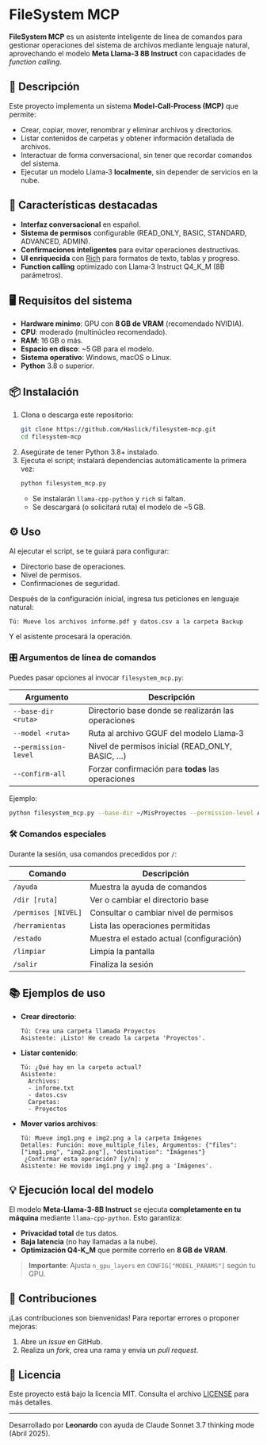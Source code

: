 # FileSystem MCP

**FileSystem MCP** es un asistente inteligente de línea de comandos para gestionar operaciones del sistema de archivos mediante lenguaje natural, aprovechando el modelo **Meta Llama‑3 8B Instruct** con capacidades de _function calling_.

## 📝 Descripción

Este proyecto implementa un sistema **Model‑Call‑Process (MCP)** que permite:
- Crear, copiar, mover, renombrar y eliminar archivos y directorios.
- Listar contenidos de carpetas y obtener información detallada de archivos.
- Interactuar de forma conversacional, sin tener que recordar comandos del sistema.
- Ejecutar un modelo Llama‑3 **localmente**, sin depender de servicios en la nube.

## 🚀 Características destacadas

- **Interfaz conversacional** en español.
- **Sistema de permisos** configurable (READ_ONLY, BASIC, STANDARD, ADVANCED, ADMIN).
- **Confirmaciones inteligentes** para evitar operaciones destructivas.
- **UI enriquecida** con [Rich](https://github.com/Textualize/rich) para formatos de texto, tablas y progreso.
- **Function calling** optimizado con Llama‑3 Instruct Q4_K_M (8B parámetros).

## 🖥️ Requisitos del sistema

- **Hardware mínimo**: GPU con **8 GB de VRAM** (recomendado NVIDIA).
- **CPU**: moderado (multinúcleo recomendado).
- **RAM**: 16 GB o más.
- **Espacio en disco**: ~5 GB para el modelo.
- **Sistema operativo**: Windows, macOS o Linux.
- **Python** 3.8 o superior.

## 📦 Instalación

1. Clona o descarga este repositorio:
   ```bash
   git clone https://github.com/Haslick/filesystem-mcp.git
   cd filesystem-mcp
   ```
2. Asegúrate de tener Python 3.8+ instalado.
3. Ejecuta el script; instalará dependencias automáticamente la primera vez:
   ```bash
   python filesystem_mcp.py
   ```
   - Se instalarán `llama-cpp-python` y `rich` si faltan.
   - Se descargará (o solicitará ruta) el modelo de ~5 GB.

## ⚙️ Uso

Al ejecutar el script, se te guiará para configurar:
- Directorio base de operaciones.
- Nivel de permisos.
- Confirmaciones de seguridad.

Después de la configuración inicial, ingresa tus peticiones en lenguaje natural:
```text
Tú: Mueve los archivos informe.pdf y datos.csv a la carpeta Backup
```
Y el asistente procesará la operación.

### 🎛️ Argumentos de línea de comandos

Puedes pasar opciones al invocar `filesystem_mcp.py`:

| Argumento               | Descripción                                          |
|-------------------------|------------------------------------------------------|
| `--base-dir <ruta>`     | Directorio base donde se realizarán las operaciones |
| `--model <ruta>`        | Ruta al archivo GGUF del modelo Llama‑3             |
| `--permission-level`    | Nivel de permisos inicial (READ_ONLY, BASIC, …)      |
| `--confirm-all`         | Forzar confirmación para **todas** las operaciones    |

Ejemplo:
```bash
python filesystem_mcp.py --base-dir ~/MisProyectos --permission-level ADMIN
```

### 🛠️ Comandos especiales

Durante la sesión, usa comandos precedidos por `/`:

| Comando                 | Descripción                                 |
|-------------------------|---------------------------------------------|
| `/ayuda`                | Muestra la ayuda de comandos                |
| `/dir [ruta]`           | Ver o cambiar el directorio base            |
| `/permisos [NIVEL]`     | Consultar o cambiar nivel de permisos       |
| `/herramientas`         | Lista las operaciones permitidas            |
| `/estado`               | Muestra el estado actual (configuración)    |
| `/limpiar`              | Limpia la pantalla                          |
| `/salir`                | Finaliza la sesión                          |

## 📚 Ejemplos de uso

- **Crear directorio**:
  ```text
  Tú: Crea una carpeta llamada Proyectos
  Asistente: ¡Listo! He creado la carpeta 'Proyectos'.
  ```

- **Listar contenido**:
  ```text
  Tú: ¿Qué hay en la carpeta actual?
  Asistente:
    Archivos:
    - informe.txt
    - datos.csv
    Carpetas:
    - Proyectos
  ```

- **Mover varios archivos**:
  ```text
  Tú: Mueve img1.png e img2.png a la carpeta Imágenes
  Detalles: Función: move_multiple_files, Argumentos: {"files": ["img1.png", "img2.png"], "destination": "Imágenes"}
   ¿Confirmar esta operación? [y/n]: y
  Asistente: He movido img1.png y img2.png a 'Imágenes'.
  ```

## 💡 Ejecución local del modelo

El modelo **Meta-Llama-3‑8B Instruct** se ejecuta **completamente en tu máquina** mediante `llama-cpp-python`. Esto garantiza:

- **Privacidad total** de tus datos.
- **Baja latencia** (no hay llamadas a la nube).
- **Optimización Q4-K_M** que permite correrlo en **8 GB de VRAM**.

> **Importante**: Ajusta `n_gpu_layers` en `CONFIG["MODEL_PARAMS"]` según tu GPU.

## 🤝 Contribuciones

¡Las contribuciones son bienvenidas! Para reportar errores o proponer mejoras:
1. Abre un _issue_ en GitHub.
2. Realiza un _fork_, crea una rama y envía un _pull request_.

## 📄 Licencia

Este proyecto está bajo la licencia MIT. Consulta el archivo [LICENSE](LICENSE) para más detalles.

---

Desarrollado por **Leonardo** con ayuda de Claude Sonnet 3.7 thinking mode (Abril 2025).

